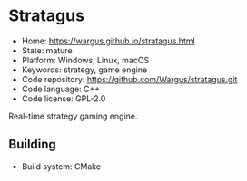 # Stratagus

- Home: https://wargus.github.io/stratagus.html
- State: mature
- Platform: Windows, Linux, macOS
- Keywords: strategy, game engine
- Code repository: https://github.com/Wargus/stratagus.git
- Code language: C++
- Code license: GPL-2.0

Real-time strategy gaming engine.

## Building

- Build system: CMake
